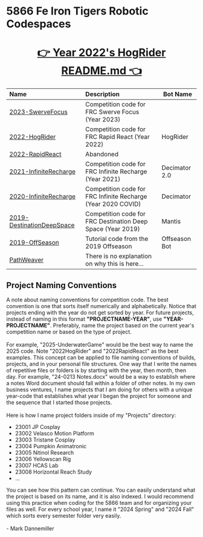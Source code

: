# 5866 Fe Iron Tigers Robotic Codespaces

<h1 align="center"><b><a href="2022HogRider#5866-fe-iron-tigers-presents-hogrider">👉 Year 2022's HogRider README.md 👈</a></b></h1>

| Name | Description | Bot Name |
| :--- | :---------- | ----- |
| [2023-SwerveFocus] | Competition code for FRC Swerve Focus (Year 2023) |  |
| [2022-HogRider] | Competition code for FRC Rapid React (Year 2022) | HogRider |
| [2022-RapidReact] | Abandoned | |
| [2021-InfiniteRecharge] | Competition code for FRC Infinite Recharge (Year 2021) | Decimator 2.0 |
| [2020-InfiniteRecharge] | Competition code for FRC Infinite Recharge (Year 2020 COVID) | Decimator |
| [2019-DestinationDeepSpace] | Competition code for FRC Destination Deep Space (Year 2019) | Mantis |
| [2019-OffSeason] | Tutorial code from the 2019 Offseason | Offseason Bot |
| [PathWeaver] | There is no explanation on why this is here... | |

[2023-SwerveFocus]: Swerve-Focus-2023
[2022-HogRider]: 2022HogRider#5866-fe-iron-tigers-presents-hogrider
[2022-RapidReact]: 2022RapidReact
[2020-InfiniteRecharge]: InfiniteRecharge2020
[2021-InfiniteRecharge]: InfiniteRecharge2021
[2019-DestinationDeepSpace]: DestinationDeepSpace2019
[2019-OffSeason]: OffSeason2019
[PathWeaver]: PathWeaver

<h2 align="left">Project Naming Conventions</h2>

A note about naming conventions for competition code.  The best convention is one that sorts itself numerically and alphabetically.  Notice that projects ending with the year do not get sorted by year.  For future projects, instead of naming in this format **"PROJECTNAME-YEAR"**, use **"YEAR-PROJECTNAME"**.  Preferably, name the project based on the current year's competition name or based on the type of project.
\
\
For example, "2025-UnderwaterGame" would be the best way to name the 2025 code.  Note "2022HogRider" and "2022RapidReact" as the best examples.  This concept can be applied to file naming conventions of builds, projects, and in your personal file structures.  One way that I write the names of repetitive files or folders is by starting with the year, then month, then day.  For example, "24-0213 Notes.docx" would be a way to establish where a notes Word document should fall within a folder of other notes.
In my own business ventures, I name projects that I am doing for others with a unique year-code that establishes what year I began the project for someone and the sequence that I started those projects.
\
\
Here is how I name project folders inside of my "Projects" directory:
- 23001 JP Cosplay
- 23002 Velasco Motion Platform
- 23003 Tristane Cosplay
- 23004 Pumpkin Animatronic
- 23005 Nitinol Research
- 23006 Yellowscan Rig
- 23007 HCAS Lab
- 23008 Horizontal Reach Study
- ...

You can see how this pattern can continue.  You can easily understand what the project is based on its name, and it is also indexed.  I would recommend using this practice when coding for the 5866 team and for organizing your files as well.  For every school year, I name it "2024 Spring" and "2024 Fall" which sorts every semester folder very easily.
\
\
\- Mark Dannemiller
